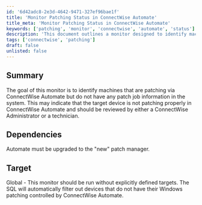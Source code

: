 ```yaml
---
id: '6d42adc8-2e3d-4642-9471-327ef96bae1f'
title: 'Monitor Patching Status in ConnectWise Automate'
title_meta: 'Monitor Patching Status in ConnectWise Automate'
keywords: ['patching', 'monitor', 'connectwise', 'automate', 'status']
description: 'This document outlines a monitor designed to identify machines that are patching via ConnectWise Automate but lack patch job information in the system. It emphasizes the importance of reviewing these devices to ensure proper patching and maintenance.'
tags: ['connectwise', 'patching']
draft: false
unlisted: false
---
```


## Summary

The goal of this monitor is to identify machines that are patching via ConnectWise Automate but do not have any patch job information in the system. This may indicate that the target device is not patching properly in ConnectWise Automate and should be reviewed by either a ConnectWise Administrator or a technician.

## Dependencies

Automate must be upgraded to the "new" patch manager.

## Target

Global - This monitor should be run without explicitly defined targets. The SQL will automatically filter out devices that do not have their Windows patching controlled by ConnectWise Automate.
